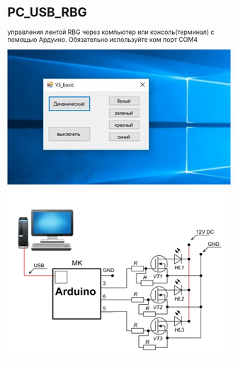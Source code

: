 # PC_USB_RBG
управления лентой RBG через компьютер или консоль(терминал) c помощью Ардуино.
Обязательно используйте ком порт COM4


![alt text](https://github.com/VirtualDriveCod/PC_USB_RBG/blob/master/%D0%BF%D1%80%D0%BE%D0%B3%D0%B0.jpg?raw=true)

![alt text](https://github.com/VirtualDriveCod/PC_USB_RBG/blob/master/%D1%81%D1%85%D0%B5%D0%BC%D0%B0%20RBG.JPG?raw=true)
